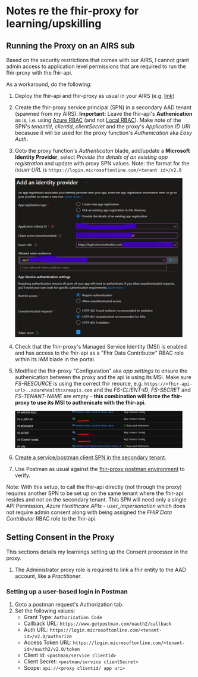 # Notes re the fhir-proxy for learning/upskilling

## Running the Proxy on an AIRS sub 
Based on the security restrictions that comes with our AIRS, I cannot grant admin access to application level permissions that are required to run the fhir-proxy with the fhir-api.

As a workaround, do the following: 
1.  Deploy the fhir-api and fhir-proxy as usual in your AIRS (e.g. [link](https://github.com/microsoft/azure-healthcare-apis-workshop/tree/main/Challenge-01%20-%20Deploy%20Azure%20API%20for%20FHIR%20(PaaS)%2C%20FHIR-Proxy%20(OSS)%2C%20and%20FHIR-Bulk%20Loader%20(OSS)))  
2.  Create the fhir-proxy service principal (SPN) in a secondary AAD tenant (spawned from my AIRS).  **Important:**  Leave the fhir-api's **Authenication** as is, i.e. using [Azure RBAC](https://docs.microsoft.com/en-us/azure/healthcare-apis/azure-api-for-fhir/configure-azure-rbac#confirm-azure-rbac-mode) (and not [Local RBAC](https://docs.microsoft.com/en-us/azure/healthcare-apis/azure-api-for-fhir/configure-local-rbac)).  Make note of the SPN's _tenantId_, _clientId_, _clientSecret_ and the proxy's _Application ID URI_ becasuse it will be used for the proxy function's _Authenication_ aka _Easy Auth_.
3.  Goto the proxy function's _Authenticaton_ blade, add/update a **Microsoft Identity Provider**, select _Provide the details of an existing app registration_ and update with proxy SPN values.  Note: the format for the _issuer URL_ is `https://login.microsoftonline.com/<tenant id>/v2.0`   
    
    <img src="./images/fhir-proxy-image2.jpg" width=450> 
5.  Check that the fhir-proxy's Managed Service Identity (MSI) is enabled and has access to the fhir-api as a "Fhir Data Contributor" RBAC role within its IAM blade in the portal.
6.  Modified the fhir-proxy "Configuration" aka _app settings_ to ensure the authenication between the proxy and the api is using its MSI.  Make sure _FS-RESOURCE_ is using the correct fhir reource, e.g. `https://<fhir-api-url>..azurehealthcareapis.com` and the _FS-CLIENT-ID_, _FS-SECRET_ and _FS-TENANT-NAME_ are empty - **this combination will force the fhir-proxy to use its MSI to authenicate with the fhir-api**.

    <img src="./images/fhir-proxy-image1.jpg" width=450> 
6.  [Create a service/postman client SPN in the secondary tenant](https://github.com/microsoft/health-architectures/tree/main/Postman#step-1---create-an-app-registration-for-postman-in-aad).
7.  Use Postman as usual against the [fhir-proxy postman environment](https://github.com/microsoft/health-architectures/tree/main/Postman#step-3---import-environment-and-collection-files-into-postman) to verify.

Note:
With this setup, to call the fhir-api directly (not through the proxy) requires another SPN to be set up on the same tenant where the fhir-api resides and not on the secondary tenant.  This SPN will need only a single API Permission, _Azure Healthcare APIs - user_impersonation_ which does not require admin consent along with being assigned the _FHIR Data Contributor_ RBAC role to the fhir-api.  

## Setting Consent in the Proxy
This sections details my learnings setting up the Consent processor in the proxy.
1.  The Administrator proxy role is required to link a fhir entity to the AAD account, like a _Practitioner_.

### Setting up a user-based login in Postman
1. Goto a postman request's Authorization tab.
2. Set the following values:
    -  Grant Type: `Authorization Code`
    -  Callback URL: `https://www.getpostman.com/oauth2/callback`
    -  Auth URL: `https://login.microsoftonline.com/<tenant-id>/v2.0/authorize`
    -  Access Token URL: `https://login.microsoftonline.com/<tenant-id>/oauth2/v2.0/token`
    -  Client Id: `<postman/service clientid>`
    -  Client Secret: `<postman/service clientSecret>`
    -  Scope: `api://<proxy clientid/ app uri>`
